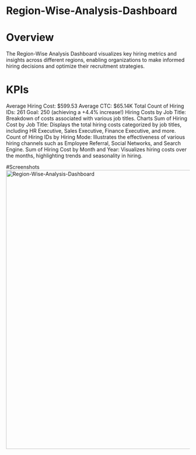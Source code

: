 # Region-Wise-Analysis-Dashboard

# Overview
The Region-Wise Analysis Dashboard visualizes key hiring metrics and insights across different regions, enabling organizations to make informed hiring decisions and optimize their recruitment strategies.

# KPIs
Average Hiring Cost: $599.53
Average CTC: $65.14K
Total Count of Hiring IDs: 261
Goal: 250 (achieving a +4.4% increase!)
Hiring Costs by Job Title: Breakdown of costs associated with various job titles.
Charts
Sum of Hiring Cost by Job Title: Displays the total hiring costs categorized by job titles, including HR Executive, Sales Executive, Finance Executive, and more.
Count of Hiring IDs by Hiring Mode: Illustrates the effectiveness of various hiring channels such as Employee Referral, Social Networks, and Search Engine.
Sum of Hiring Cost by Month and Year: Visualizes hiring costs over the months, highlighting trends and seasonality in hiring.

#Screenshots
<img width="763" alt="Region-Wise-Analysis-Dashboard" src="https://github.com/user-attachments/assets/dca0f8c6-e48a-4185-b703-8b00d040a071">


